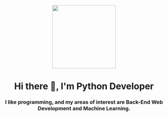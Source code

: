 <div id="header" align="center">
    <img src="https://media3.giphy.com/media/V4NSR1NG2p0KeJJyr5/giphy.gif?cid=ecf05e4786d791iya4fa7wmgexyz5x3iqn02vuz1sm4oul7h&rid=giphy.gif&ct=g" width="200"/>
    <h1 align="center"> Hi there 👋, I'm Python Developer </h1>
    <h3 align="center"> I like programming, and my areas of interest are Back-End Web Development and Machine Learning.</h3>
</div>
<!--
**JhohanJC/JhohanJC** is a ✨ _special_ ✨ repository because its `README.md` (this file) appears on your GitHub profile.

Here are some ideas to get you started:

- 🔭 I’m currently working on ...
- 🌱 I’m currently learning ...
- 👯 I’m looking to collaborate on ...
- 🤔 I’m looking for help with ...
- 💬 Ask me about ...
- 📫 How to reach me: ...
- 😄 Pronouns: ...
- ⚡ Fun fact: ...
  -->
